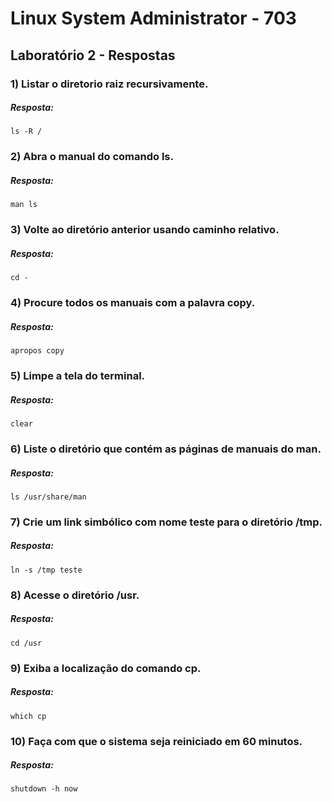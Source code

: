 # Linux System Administrator - 703

## Laboratório 2 - Respostas


### 1) Listar o diretorio raiz recursivamente.

##### Resposta:
`ls -R /`


### 2) Abra o manual do comando ls.

##### Resposta:
`man ls`


### 3) Volte ao diretório anterior usando caminho relativo.

##### Resposta:
`cd -`


### 4) Procure todos os manuais com a palavra copy.

##### Resposta:
`apropos copy`


### 5) Limpe a tela do terminal.

##### Resposta:
`clear`


### 6) Liste o diretório que contém as páginas de manuais do man.

##### Resposta:
`ls /usr/share/man`


### 7) Crie um link simbólico com nome teste para o diretório /tmp.

##### Resposta:
`ln -s /tmp teste`


### 8) Acesse o diretório /usr.

##### Resposta:
`cd /usr`


### 9) Exiba a localização do comando cp.

##### Resposta:
`which cp`


### 10) Faça com que o sistema seja reiniciado em 60 minutos.

##### Resposta:
`shutdown -h now`

